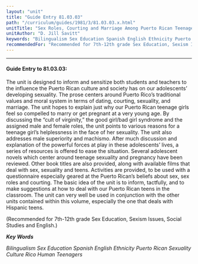 ```yaml
---
layout: "unit"
title: "Guide Entry 81.03.03"
path: "/curriculum/guides/1981/3/81.03.03.x.html"
unitTitle: "Sex Roles, Courting and Marriage Among Puerto Rican Teenagers"
unitAuthor: "D. Jill Savitt"
keywords: "Bilingualism Sex Education Spanish English Ethnicity Puerto Rican Sexuality Culture Rico Human Teenagers"
recommendedFor: "Recommended for 7th-12th grade Sex Education, Sexism Issues, Social Studies and English."
---
```

<body>
<hr/>
<h4>
Guide Entry to 81.03.03:
</h4>
The unit is designed to inform and sensitize both students and teachers to the influence the Puerto Rican culture and society has on our adolescents’ developing sexuality.  The prose centers around Puerto Rico’s traditional values and moral system in terms of dating, courting, sexuality, and marriage.  The unit hopes to explain just why our Puerto Rican teenage girls feel so compelled to marry or get pregnant at a very young age.  By discussing the “cult of virginity,” the good girl/bad girl syndrome and the assigned male and female roles, the unit points to various reasons for a teenage girl’s helplessness in the face of her sexuality.  The unit also addresses male superiority and machismo.  After much discussion and explanation of the powerful forces at play in these adolescents’ lives, a series of resources is offered to ease the situation.  Several adolescent novels which center around teenage sexuality and pregnancy have been reviewed.  Other book titles are also provided, along with available films that deal with sex, sexuality and teens.  Activities are provided, to be used with a questionnaire especially geared at the Puerto Rican’s beliefs about sex, sex roles and courting.  The basic idea of the unit is to inform, tactfully, and to make suggestions at how to deal with our Puerto Rican teens in the classroom.  The unit can very well be used in conjunction with the other units contained within this volume, especially the one that deals with Hispanic teens.
<p>
(Recommended for 7th-12th grade Sex Education, Sexism Issues, Social Studies and English.)
</p>
<p>
<b>
<i>
Key Words
</i>
</b>
<br/>
</p>
<p>
<i>
Bilingualism Sex Education Spanish English Ethnicity Puerto Rican Sexuality Culture Rico Human Teenagers
</i>
</p>
</body>